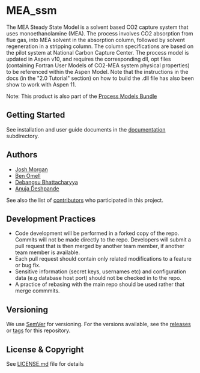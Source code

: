 # MEA_ssm
The MEA Steady State Model is a solvent based CO2 capture system that uses monoethanolamine (MEA). The process involves CO2 absorption from flue gas, into MEA solvent in the absorption column, followed by solvent regeneration in a stripping column. The column specifications are based on the pilot system at National Carbon Capture Center. The process model is updated in Aspen v10, and requires the corresponding dll, opt files (containing Fortran User Models of CO2-MEA system physical properties) to be referenced within the Aspen Model.  Note that the instructions in the docs (in the "2.0 Tutorial" section) on how to build the .dll file has also been show to work with Aspen 11.

Note: This product is also part of the [Process Models Bundle](../../../ProcessModels_bundle)

## Getting Started
See installation and user guide documents in the [documentation](./docs) subdirectory.

## Authors
* [Josh Morgan](https://github.com/jmorgan29)
* [Ben Omell](https://github.com/omellben)
* [Debangsu Bhattacharyya](https://www.statler.wvu.edu/faculty-staff/faculty/debangsu-bhattacharyya)
* [Anuja Deshpande](https://github.com/anujad95)

See also the list of [contributors](../../contributors) who participated in this project.

## Development Practices
* Code development will be performed in a forked copy of the repo. Commits will not be
  made directly to the repo. Developers will submit a pull request that is then merged
  by another team member, if another team member is available.
* Each pull request should contain only related modifications to a feature or bug fix.
* Sensitive information (secret keys, usernames etc) and configuration data
  (e.g database host port) should not be checked in to the repo.
* A practice of rebasing with the main repo should be used rather that merge commmits.

## Versioning
We use [SemVer](http://semver.org/) for versioning. For the versions available, 
see the [releases](../../releases) or [tags](../../tags) for this repository.

## License & Copyright

See [LICENSE.md](LICENSE.md) file for details
